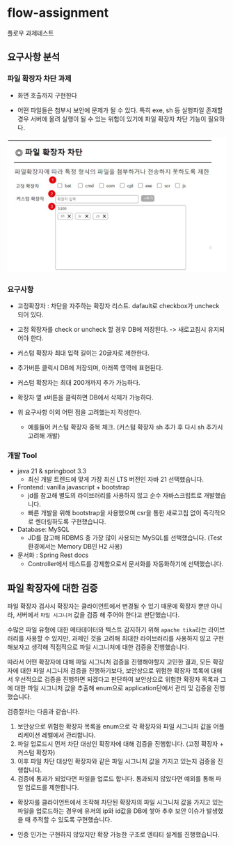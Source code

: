 # flow-assignment
플로우 과제테스트

## 요구사항 분석

### 파일 확장자 차단 과제
- 화면 호출까지 구현한다

- 어떤 파일들은 첨부시 보안에 문제가 될 수 있다. 특히 exe, sh 등 실행파일 존재할 경우 서버에 올려 실행이 될 수 있는 위험이 있기에 파일 확장자 차단 기능이 필요하다.

![block-file-extension.png](block-file-extension.png)

### 요구사항
- 고정확장자 : 차단을 자주하는 확장자 리스트. dafault로 checkbox가 uncheck 되어 있다.
- 고정 확장자를 check or uncheck 할 경우 DB에 저장된다. -> 새로고침시 유지되어야 한다.

- 커스텀 확장자 최대 입력 길이는 20글자로 제한한다.
- 추가버튼 클릭시 DB에 저장되며, 아래쪽 영역에 표현된다.
- 커스텀 확장자는 최대 200개까지 추가 가능하다.
- 확장자 옆 x버튼을 클릭하면 DB에서 삭제가 가능하다.

- 위 요구사항 이외 어떤 점을 고려했는지 작성한다. 
    - 예를들어 커스텀 확장자 중복 체크. (커스텀 확장자 sh 추가 후 다시 sh 추가시 고려해 개발)

### 개발 Tool
- java 21 & springboot 3.3
  - 최신 개발 트렌드에 맞게 가장 최신 LTS 버전인 자바 21 선택했습니다.
- Frontend: vanilla javascript + bootstrap
  - jd를 참고해 별도의 라이브러리를 사용하지 않고 순수 자바스크립트로 개발했습니다.
  - 빠른 개발을 위해 bootstrap을 사용했으며 csr을 통한 새로고침 없이 즉각적으로 렌더링하도록 구현했습니다. 
- Database: MySQL
  - JD를 참고해 RDBMS 중 가장 많이 사용되는 MySQL를 선택했습니다. (Test 환경에서는 Memory DB인 H2 사용)
- 문서화 : Spring Rest docs
  - Controller에서 테스트를 강제함으로서 문서화를 자동화하기에 선택했습니다.

## 파일 확장자에 대한 검증

파일 확장자 검사시 확장자는 클라이언트에서 변경될 수 있기 때문에 확장자 뿐만 아니라, 서버에서 `파일 시그니처` 값을 검증 해 주어야 한다고 판단했습니다.

수많은 파일 유형에 대한 메타데이터와 텍스트 감지하기 위해  `apache tika`라는 라이브러리를 사용할 수 있지만, 과제인 것을 고려해 최대한 라이브러리를 사용하지 않고 구현해보자고 생각해 직접적으로 파일 시그니처에 대한 검증을 진행했습니다.

따라서 어떤 확장자에 대해 파일 시그니처 검증을 진행해야할지 고민한 결과, 모든 확장자에 대한 파일 시그니처 검증을 진행하기보다, 보안상으로 위험한 확장자 목록에 대해서 우선적으로 검증을 진행하면 되겠다고 판단하여 보안상으로 위험한 확장자 목록과 그에 대한 파일 시그니처 값을 추출해 enum으로 application단에서 관리 및 검증을 진행했습니다.

검증절차는 다음과 같습니다.

1. 보안상으로 위험한 확장자 목록을 enum으로 각 확장자와  파일 시그니처 값을 어플리케이션 레벨에서 관리합니다.
2. 파일 업로드시 먼저 차단 대상인 확장자에 대해 검증을 진행합니다. (고정 확장자 + 커스텀 확장자)
3. 이후 파일 차단 대상인 확장자와 같은 파일 시그니처 값을 가지고 있는지 검증을 진행합니다.
4. 검증에 통과가 되었다면 파일을 업로드 합니다. 통과되지 않았다면 예외를 통해 파일 업로드를 제한합니다.

- 확장자를 클라이언트에서 조작해 차단된 확장자의 파일 시그니처 값을 가지고 있는 파일을 업로드하는 경우에 유저의 ip와 id값을 DB에 쌓아 추후 보안 이슈가 발생했을 때 추적할 수 있도록 구현했습니다.

- 인증 인가는 구현하지 않았지만 확장 가능한 구조로 엔티티 설계를 진행했습니다.
